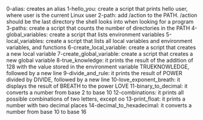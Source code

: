 0-alias: creates an alias
1-hello_you: create a script that prints hello user, where user is the current Linux user
2-path: add /action to the PATH. /action should be the last directory the shell looks into when looking for a program
3-paths: create a script that counts the number of directories in the PATH
4-global_variables: create a script that lists environment variables
5-local_variables: create a script that lists all local variables and environment variables, and functions
6-create_local_variable: create a script that creates a new local variable
7-create_global_variable: create a script that creates a new global variable
8-true_knowledge: it prints the result of the addition of 128 with the value stored in the environment variable TRUEKNOWLEDGE, followed by a new line
9-divide_and_rule: it prints the result of POWER divided by DIVIDE, followed by a new line
10-love_exponent_breath: it displays the result of BREATH to the power LOVE
11-binary_to_decimal: it converts a number from base 2 to base 10
12-combinations: it prints all possible combinations of two letters, except oo
13-print_float: it prints a number with two decimal places
14-decimal_to_hexadecimal: it converts a number from base 10 to base 16
